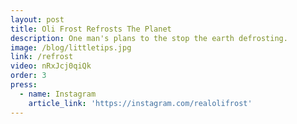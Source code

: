 ```yaml
---
layout: post
title: Oli Frost Refrosts The Planet
description: One man's plans to the stop the earth defrosting.
image: /blog/littletips.jpg
link: /refrost
video: nRxJcj0qiQk
order: 3
press:
  - name: Instagram
    article_link: 'https://instagram.com/realolifrost'
---
```


